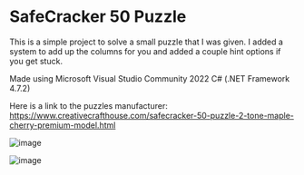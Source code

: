 # SafeCracker 50 Puzzle
This is a simple project to solve a small puzzle that I was given. I added a system to add up the columns for you and added a couple hint options if you get stuck.

Made using Microsoft Visual Studio Community 2022 C# (.NET Framework 4.7.2)

Here is a link to the puzzles manufacturer:  
https://www.creativecrafthouse.com/safecracker-50-puzzle-2-tone-maple-cherry-premium-model.html

![image](https://user-images.githubusercontent.com/18624878/210293968-e84f9be0-3ea3-4a5b-98f0-4c7f39bc2baf.png)

![image](https://user-images.githubusercontent.com/18624878/210293846-164907a1-1009-43f2-8791-253aa4b4d246.png)
